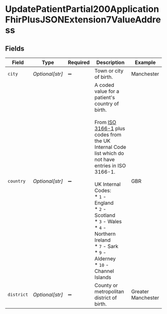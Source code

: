 # UpdatePatientPartial200ApplicationFhirPlusJSONExtension7ValueAddress


## Fields

| Field                                                                                                                                                                                                                                                                                                                                                    | Type                                                                                                                                                                                                                                                                                                                                                     | Required                                                                                                                                                                                                                                                                                                                                                 | Description                                                                                                                                                                                                                                                                                                                                              | Example                                                                                                                                                                                                                                                                                                                                                  |
| -------------------------------------------------------------------------------------------------------------------------------------------------------------------------------------------------------------------------------------------------------------------------------------------------------------------------------------------------------- | -------------------------------------------------------------------------------------------------------------------------------------------------------------------------------------------------------------------------------------------------------------------------------------------------------------------------------------------------------- | -------------------------------------------------------------------------------------------------------------------------------------------------------------------------------------------------------------------------------------------------------------------------------------------------------------------------------------------------------- | -------------------------------------------------------------------------------------------------------------------------------------------------------------------------------------------------------------------------------------------------------------------------------------------------------------------------------------------------------- | -------------------------------------------------------------------------------------------------------------------------------------------------------------------------------------------------------------------------------------------------------------------------------------------------------------------------------------------------------- |
| `city`                                                                                                                                                                                                                                                                                                                                                   | *Optional[str]*                                                                                                                                                                                                                                                                                                                                          | :heavy_minus_sign:                                                                                                                                                                                                                                                                                                                                       | Town or city of birth.                                                                                                                                                                                                                                                                                                                                   | Manchester                                                                                                                                                                                                                                                                                                                                               |
| `country`                                                                                                                                                                                                                                                                                                                                                | *Optional[str]*                                                                                                                                                                                                                                                                                                                                          | :heavy_minus_sign:                                                                                                                                                                                                                                                                                                                                       | A coded value for a patient's country of birth.<br/><br/>From [ISO 3166-1](http://hl7.org/fhir/valueset-iso3166-1-3.html) plus codes from the UK Internal Code list which do not have entries in ISO 3166-1.<br/><br/>UK Internal Codes:<br/>* `1` - England<br/>* `2` - Scotland<br/>* `3` - Wales<br/>* `4` - Northern Ireland<br/>* `7` - Sark<br/>* `9` - Alderney<br/>* `10` - Channel Islands<br/> | GBR                                                                                                                                                                                                                                                                                                                                                      |
| `district`                                                                                                                                                                                                                                                                                                                                               | *Optional[str]*                                                                                                                                                                                                                                                                                                                                          | :heavy_minus_sign:                                                                                                                                                                                                                                                                                                                                       | County or metropolitan district of birth.                                                                                                                                                                                                                                                                                                                | Greater Manchester                                                                                                                                                                                                                                                                                                                                       |